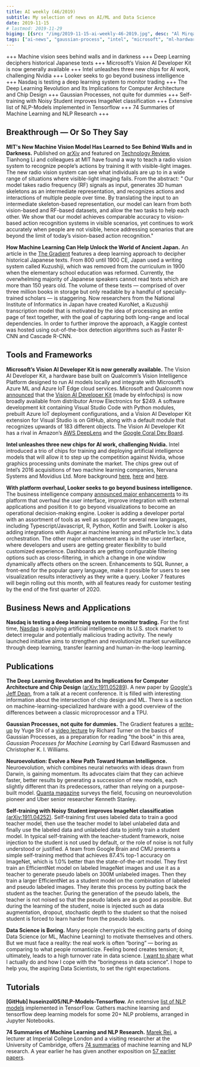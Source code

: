 ```yaml
---
title: AI weekly (46/2019)
subtitle: My selection of news on AI/ML and Data Science
date: 2019-11-15
# lastmod: 2019-11-29
bigimg: [{src: "/img/2019-11-15-ai-weekly-46-2019.jpg", desc: "Al Mirqab, near Cannes (2018)"}]
tags: ["ai-news", "gaussian-process", "intel", "microsoft", "ml-hardware", "nlp", "tensorflow"]
---
```


+++ Machine vision sees behind walls and in darkness +++ Deep Learning deciphers historical Japanese texts +++  Microsoft’s Vision AI Developer Kit is now generally available +++ Intel unleashes three new chips for AI work, challenging Nvidia +++ Looker seeks to go beyond business intelligence +++ Nasdaq is testing a deep learning system to monitor trading +++ The Deep Learning Revolution and Its Implications for Computer Architecture and Chip Design +++ Gaussian Processes, not quite for dummies +++ Self-training with Noisy Student improves ImageNet classification +++ Extensive list of NLP-Models implemented in Tensorflow +++ 74 Summaries of Machine Learning and NLP Research +++


<!--more-->

## Breakthrough &mdash; Or So They Say


**MIT's New Machine Vision Model Has Learned to See Behind Walls and in Darkness.** Published on [arXiv](https://arxiv.org/abs/1909.09300) and featured on [Technology Review](https://www.technologyreview.com/s/614470/machine-vision-has-learned-to-use-radio-waves-to-see-through-walls-and-in-darkness/), Tianhong Li and colleagues at MIT have found a way to teach a radio vision system to recognize people’s actions by training it with visible-light images. The new radio vision system can see what individuals are up to in a wide range of situations where visible-light imaging fails. From the abstract: " Our model takes radio frequency (RF) signals as input, generates 3D human skeletons as an intermediate representation, and recognizes actions and interactions of multiple people over time. By translating the input to an intermediate skeleton-based representation, our model can learn from both vision-based and RF-based datasets, and allow the two tasks to help each
other. We show that our model achieves comparable accuracy to vision-based action recognition systems in visible scenarios, yet continues to work accurately when people are not visible, hence addressing scenarios that are beyond the limit of today’s vision-based action recognition."


**How Machine Learning Can Help Unlock the World of Ancient Japan.** An article in the [The Gradient](https://thegradient.pub/machine-learning-ancient-japan/) features a deep learning approach to decipher historical Japanese texts. From 800 until 1900 CE, Japan used a writing system called Kuzushiji, which was removed from the curriculum in 1900 when the elementary school education was reformed. Currently, the overwhelming majority of Japanese speakers cannot read texts which are more than 150 years old. The volume of these texts — comprised of over three million books in storage but only readable by a handful of specially-trained scholars — is staggering. Now researchers from the National Institute of Informatics in Japan have created KuroNet, a Kuzushiji transcription model that is motivated by the idea of processing an entire page of text together, with the goal of capturing both long-range and local dependencies. In order to further improve the approach, a Kaggle contest was hosted using out-of-the-box detection algorithms such as Faster R-CNN and Cascade R-CNN. 



## Tools and Frameworks



**Microsoft’s Vision AI Developer Kit is now generally available.** The Vision AI Developer Kit, a hardware base built on Qualcomm’s Vision Intelligence Platform designed to run AI models locally and integrate with Microsoft’s Azure ML and Azure IoT Edge cloud services. Microsoft and Qualcomm now [announced](https://azure.microsoft.com/en-us/blog/microsoft-and-qualcomm-accelerate-ai-with-vision-ai-developer-kit/) that the [Vision AI Developer Kit](https://venturebeat.com/2019/09/03/microsofts-vision-ai-developer-kit-is-now-generally-available/) (made by eInfochips) is now broadly available from distributor Arrow Electronics for $249. A software development kit containing Visual Studio Code with Python modules, prebuilt Azure IoT deployment configurations, and a Vision AI Developer Kit extension for Visual Studio is on GitHub, along with a default module that recognizes upwards of 183 different objects. The Vision AI Developer Kit has a rival in Amazon’s [AWS DeepLens](https://venturebeat.com/2017/11/29/amazon-unveils-deeplens-a-249-camera-for-deep-learning/) and the [Google Coral Dev Board](https://venturebeat.com/2019/03/06/google-begins-selling-the-150-coral-dev-board-a-hardware-kit-for-accelerated-ai-edge-computing/).


**Intel unleashes three new chips for AI work, challenging Nvidia.** Intel introduced a trio of chips for training and deploying artificial intelligence models that will allow it to step up the competition against Nvidia, whose graphics processing units dominate the market. The chips grew out of Intel’s 2016 acquisitions of two machine learning companies, Nervana Systems and Movidius Ltd. More background [here](https://www.intel.ai/nnp-aisummit/#gs.fmldpp), [here](https://www.extremetech.com/computing/296990-intel-nervana-nnp-i-nnp-t-a-training-inference) and [here](https://siliconangle.com/2019/11/12/challenging-nvidia-intel-unleashes-new-chips-ai-training-inference/).


**With platform overhaul, Looker seeks to go beyond business intelligence.** The business intelligence company [announced major enhancements](https://siliconangle.com/2019/11/06/looker-seeks-go-beyond-business-intelligence-platform-overhaul/) to its platform that overhaul the user interface, improve integration with external applications and position it to go beyond visualizations to become an operational decision-making engine. Looker is adding a developer portal with an assortment of tools as well as support for several new languages, including Typescript/Javascript, R, Python, Kotlin and Swift. Looker is also adding integrations with Auger.ai machine learning and mParticle Inc.’s data orchestration. The other major enhancement area is in the user interface, where developers and users are getting greater flexibility to build customized experience. Dashboards are getting configurable filtering options such as cross-filtering, in which a change in one window dynamically affects others on the screen. Enhancements to SQL Runner, a front-end for the popular query language, make it possible for users to see visualization results interactively as they write a query. Looker 7 features will begin rolling out this month, with all features ready for customer testing by the end of the first quarter of 2020.



## Business News and Applications


**Nasdaq is testing a deep learning system to monitor trading.** 
For the first time, [Nasdaq](https://www.nasdaq.com/articles/for-the-first-time-nasdaq-is-using-artificial-intelligence-to-surveil-u.s.-stock-market) is applying artificial intelligence on its U.S. stock market to detect irregular and potentially malicious trading activity. The newly launched initiative aims to strengthen and revolutionize market surveillance through deep learning, transfer learning and human-in-the-loop learning.




## Publications


**The Deep Learning Revolution and Its Implications for Computer Architecture and Chip Design** ([arXiv:1911.05289](https://arxiv.org/abs/1911.05289)). A new paper by [Google's Jeff Dean](https://research.google/people/jeff/), from a talk at a recent conference. It is filled with interesting information about the intersection of chip design and ML. There is a section on machine-learning-specialized hardware with a good overview of the differences between a classic microprocessor and a TPU. 


**Gaussian Processes, not quite for dummies.** The Gradient features a [write-up](https://thegradient.pub/gaussian-process-not-quite-for-dummies/) by Yuge Shi of a [video lecture](https://youtu.be/92-98SYOdlY) by Richard Turner on the basics of Gaussian Processes, as a preparation for reading "the book" in this area, *Gaussian Processes for Machine Learning* by Carl Edward Rasmussen and Christopher K. I. Williams. 


**Neuroevolution: Evolve a New Path Toward Human Intelligence.** Neuroevolution, which combines neural networks with ideas drawn from Darwin, is gaining momentum. Its advocates claim that they can achieve faster, better results by generating a succession of new models, each slightly different than its predecessors, rather than relying on a purpose-built model. [Quanta magazine](https://www.quantamagazine.org/computers-evolve-a-new-path-toward-human-intelligence-20191106/) surveys the field, focusing on neuroevolution pioneer and Uber senior researcher Kenneth Stanley.


**Self-training with Noisy Student improves ImageNet classification** [(arXiv:1911.04252)](https://arxiv.org/abs/1911.04252). Self-training first uses labeled data to train a good teacher model, then use the teacher model to label unlabeled data and finally use the labeled data and unlabeled data to jointly train a student model. In typical self-training with the teacher-student framework, noise injection to the student is not used by default, or the role
of noise is not fully understood or justified. A team from Google Brain and CMU presents a simple self-training method that achieves 87.4% top-1 accuracy on ImageNet, which is 1.0% better than the state-of-the-art model. They first train an EfficientNet model on labeled ImageNet images and use it as a teacher to generate pseudo labels on 300M unlabeled images. Then they train a larger EfficientNet as a student model on the combination of labeled and pseudo labeled images. They iterate this process by putting back the student as the teacher. During the generation of the pseudo labels, the teacher is not noised so that the pseudo labels are as good as possible. But during the learning of the student, noise is injected such as data augmentation, dropout, stochastic depth to the student so that the noised student is forced to learn harder from the pseudo labels.

**Data Science is Boring.** Many people cherrypick the exciting parts of doing Data Science (or ML, Machine Learning) to motivate themselves and others. But we must face a reality: the real work is often “boring” — boring as comparing to what people romanticize. Feeling bored creates tension; it, ultimately, leads to a high turnover rate in data science. [I want to share](https://towardsdatascience.com/data-science-is-boring-1d43473e353e) what I actually do and how I cope with the “boringness in data science”. I hope to help you, the aspiring Data Scientists, to set the right expectations.  


## Tutorials

**[GitHub] huseinzol05/NLP-Models-Tensorflow.** An extensive [list of NLP models](https://github.com/huseinzol05/NLP-Models-Tensorflow) implemented in TensorFlow. Gathers machine learning and tensorflow deep learning models for some 20+ NLP problems, arranged in Jupyter Notebooks. 

**74 Summaries of Machine Learning and NLP Research.** [Marek Rei](http://www.marekrei.com/), a lecturer at Imperial College London and a visiting researcher at the University of Cambridge, offers [74 summaries](http://www.marekrei.com/blog/74-summaries-of-machine-learning-and-nlp-research/?utm_campaign=Data_Elixir&utm_source=Data_Elixir_260) of machine learning and NLP research. A year earlier he has given another exposition on [57 earlier papers](http://www.marekrei.com/blog/paper-summaries/).
